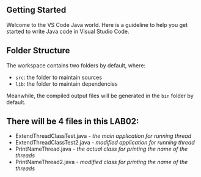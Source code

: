 ## Getting Started

Welcome to the VS Code Java world. Here is a guideline to help you get started to write Java code in Visual Studio Code.

## Folder Structure

The workspace contains two folders by default, where:

- `src`: the folder to maintain sources
- `lib`: the folder to maintain dependencies

Meanwhile, the compiled output files will be generated in the `bin` folder by default.

## There will be 4 files in this LAB02:
* ExtendThreadClassTest.java - *the main application for running thread*
* ExtendThreadClassTest2.java - *modified application for running thread*
* PrintNameThread.java - *the actual class for printing the name of the threads*
* PrintNameThread2.java - *modified class for printing the name of the threads*

